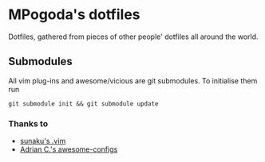 # MPogoda's dotfiles

Dotfiles, gathered from pieces of other people' dotfiles all around the world.

## Submodules

All vim plug-ins and awesome/vicious are git submodules.
To initialise them run
```
git submodule init && git submodule update
```

### Thanks to
  * [sunaku's .vim](https://github.com/sunaku/.vim)
  * [Adrian C.'s awesome-configs](http://git.sysphere.org/awesome-configs/)
